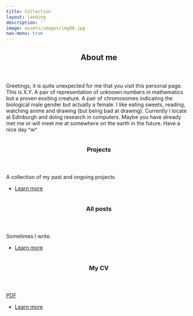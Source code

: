 ```yaml
---
title: Collection
layout: landing
description: ''
image: assets/images/img06.jpg
nav-menu: true
---
```


<!-- Main -->
<div id="main">

<!-- One -->
<section id="one">
	<div class="inner">
		<header class="major">
			<h2>About me</h2>
		</header>
		<p>Greetings, it is quite unexpected for me that you visit this personal page. This is X.Y. A pair of representation of unknown numbers in mathematics but a proven exsiting creature. A pair of chromosomes indicating the biological male gender but actually a female. I like eating sweets, reading, watching anime and drawing (but being bad at drawing). Currently I locate at Edinburgh and doing research in computers. Maybe you have already met me or will meet me at somewhere on the earth in the future. Have a nice day ^w^</p>
	</div>
</section>

<!-- Two -->
<section id="two" class="spotlights">
	<section>
		<a href="elements.html" class="image">
			<img src="{% link assets/images/img02.jpg %}" alt="" data-position="center center" />
		</a>
		<div class="content">
			<div class="inner">
				<header class="major">
					<h3>Projects</h3>
				</header>
				<p>A collection of my past and ongoing projects.</p>
				<ul class="actions">
					<li><a href="elements.html" class="button">Learn more</a></li>
				</ul>
			</div>
		</div>
	</section>
	<section>
		<a href="all_posts.html" class="image">
			<img src="{% link assets/images/img03.jpg %}" alt="" data-position="top center" />
		</a>
		<div class="content">
			<div class="inner">
				<header class="major">
					<h3>All posts</h3>
				</header>
				<p>Sometimes I write.</p>
				<ul class="actions">
					<li><a href="all_posts.html" class="button">Learn more</a></li>
				</ul>
			</div>
		</div>
	</section>
	<section>
		<a href="#" class="image">
			<img src="{% link assets/images/img04.jpg %}" alt="" data-position="25% 25%" />
		</a>
		<div class="content">
			<div class="inner">
				<header class="major">
					<h3>My CV</h3>
				</header>
				<p><a href="https://xyunknown.github.io/assets/pdfs/CV.pdf">PDF</a></p>
				<ul class="actions">
					<li><a href="#" class="button">Learn more</a></li>
				</ul>
			</div>
		</div>
	</section>
</section>

</div>
